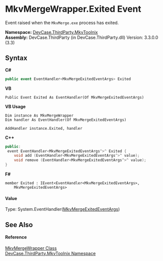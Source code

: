 # MkvMergeWrapper.Exited Event
 

Event raised when the `MkvMerge.exe` process has exited.

**Namespace:**&nbsp;<a href="N_DevCase_ThirdParty_MkvToolnix">DevCase.ThirdParty.MkvToolnix</a><br />**Assembly:**&nbsp;DevCase.ThirdParty (in DevCase.ThirdParty.dll) Version: 3.3.0.0 (3.3)

## Syntax

**C#**<br />
``` C#
public event EventHandler<MkvMergeExitedEventArgs> Exited
```

**VB**<br />
``` VB
Public Event Exited As EventHandler(Of MkvMergeExitedEventArgs)
```

**VB Usage**<br />
``` VB Usage
Dim instance As MkvMergeWrapper
Dim handler As EventHandler(Of MkvMergeExitedEventArgs)

AddHandler instance.Exited, handler

```

**C++**<br />
``` C++
public:
 event EventHandler<MkvMergeExitedEventArgs^>^ Exited {
	void add (EventHandler<MkvMergeExitedEventArgs^>^ value);
	void remove (EventHandler<MkvMergeExitedEventArgs^>^ value);
}
```

**F#**<br />
``` F#
member Exited : IEvent<EventHandler<MkvMergeExitedEventArgs>,
    MkvMergeExitedEventArgs>

```


#### Value
Type: System.EventHandler(<a href="T_DevCase_ThirdParty_MkvToolnix_Eventing_MkvMergeExitedEventArgs">MkvMergeExitedEventArgs</a>)

## See Also


#### Reference
<a href="T_DevCase_ThirdParty_MkvToolnix_MkvMergeWrapper">MkvMergeWrapper Class</a><br /><a href="N_DevCase_ThirdParty_MkvToolnix">DevCase.ThirdParty.MkvToolnix Namespace</a><br />